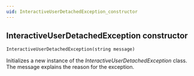 ```yaml
---
uid: InteractiveUserDetachedException_constructor
---
```


## InteractiveUserDetachedException constructor

```txt
InteractiveUserDetachedException(string message)
```

Initializes a new instance of the *InteractiveUserDetachedException* class. The message explains the reason for the exception.
